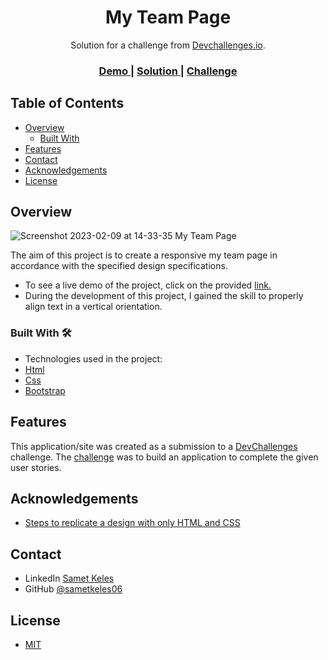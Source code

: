<h1 align="center">My Team Page</h1>

<div align="center">
   Solution for a challenge from  <a href="http://devchallenges.io" target="_blank">Devchallenges.io</a>.
</div>
<div align="center">
  <h3>
    <a href="https://my-team-page-sametkeles.netlify.app/">
      Demo
    </a>
    <span> | </span>
    <a href="https://devchallenges.io/solutions/JqUjQdzZ3evvOHocRmtK">
      Solution
    </a>
    <span> | </span>
    <a href="https://devchallenges.io/challenges/hhmesazsqgKXrTkYkt0U">
      Challenge
    </a>
  </h3>
</div>


## Table of Contents

- [Overview](#overview)
  - [Built With](#built-with)
- [Features](#features)
- [Contact](#contact)
- [Acknowledgements](#acknowledgements)
- [License](#license)

## Overview

![Screenshot 2023-02-09 at 14-33-35 My Team Page](https://user-images.githubusercontent.com/60887763/217801813-566bb638-c714-474e-a087-7b971a98636c.png)

The aim of this project is to create a responsive my team page in accordance with the specified design specifications.

- To see a live demo of the project, click on the provided <a href="https://my-team-page-sametkeles.netlify.app/" target="_blank">link.</a>
- During the development of this project, I gained the skill to properly align text in a vertical orientation.

### Built With 🛠

- Technologies used in the project:
- [Html](https://www.w3.org/html/)
- [Css](https://www.w3.org/Style/CSS/)
- [Bootstrap](https://getbootstrap.com/)

## Features

This application/site was created as a submission to a [DevChallenges](https://devchallenges.io/challenges) challenge. The [challenge](https://devchallenges.io/challenges/hhmesazsqgKXrTkYkt0U) was to build an application to complete the given user stories.


## Acknowledgements

- [Steps to replicate a design with only HTML and CSS](https://devchallenges-blogs.web.app/how-to-replicate-design/)

## Contact

- LinkedIn [Samet Keles](https://www.linkedin.com/in/samet-keles/)
- GitHub [@sametkeles06](https://https://github.com/sametkeles06)

## **License**

- [MIT](https://choosealicense.com/licenses/mit/)
